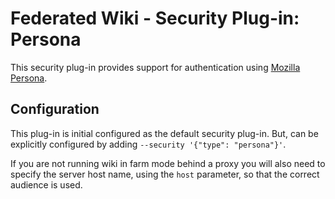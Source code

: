 # Federated Wiki - Security Plug-in: Persona

This security plug-in provides support for authentication using
[Mozilla Persona](https://developer.mozilla.org/en-US/Persona).

## Configuration

This plug-in is initial configured as the default security plug-in. But,
can be explicitly configured by adding `--security '{"type": "persona"}'`.

If you are not running wiki in farm mode behind a proxy you will also need
to specify the server host name, using the `host` parameter, so that the
correct audience is used.
